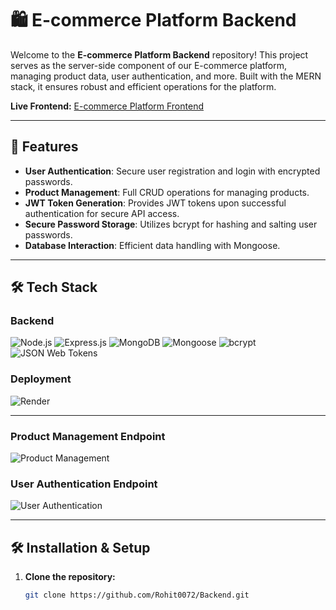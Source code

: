 # 🛍️ E-commerce Platform Backend

Welcome to the **E-commerce Platform Backend** repository! This project serves as the server-side component of our E-commerce platform, managing product data, user authentication, and more. Built with the MERN stack, it ensures robust and efficient operations for the platform.

**Live Frontend:** [E-commerce Platform Frontend](https://ecommerseplatform-rohit0072-rohit0072s-projects.vercel.app/)

---

## 🚀 Features

- **User Authentication**: Secure user registration and login with encrypted passwords.
- **Product Management**: Full CRUD operations for managing products.
- **JWT Token Generation**: Provides JWT tokens upon successful authentication for secure API access.
- **Secure Password Storage**: Utilizes bcrypt for hashing and salting user passwords.
- **Database Interaction**: Efficient data handling with Mongoose.

---

## 🛠️ Tech Stack

### Backend

![Node.js](https://img.shields.io/badge/Node.js-339933?style=for-the-badge&logo=node-dot-js&logoColor=white)
![Express.js](https://img.shields.io/badge/Express.js-000000?style=for-the-badge&logo=express&logoColor=white)
![MongoDB](https://img.shields.io/badge/MongoDB-47A248?style=for-the-badge&logo=mongodb&logoColor=white)
![Mongoose](https://img.shields.io/badge/Mongoose-880000?style=for-the-badge&logo=mongoose&logoColor=white)
![bcrypt](https://img.shields.io/badge/bcrypt-4A90E2?style=for-the-badge&logo=security&logoColor=white)
![JSON Web Tokens](https://img.shields.io/badge/JSON%20Web%20Tokens-000000?style=for-the-badge&logo=json-web-tokens&logoColor=white)

### Deployment

![Render](https://img.shields.io/badge/Render-46E3B7?style=for-the-badge&logo=render&logoColor=white)

---


### Product Management Endpoint

![Product Management](https://raw.githubusercontent.com/Rohit0072/Backend/screenshot/product_management.png)

### User Authentication Endpoint

![User Authentication](https://raw.githubusercontent.com/Rohit0072/Backend/screenshots/user_authentication.png)

---

## 🛠️ Installation & Setup

1. **Clone the repository:**
   ```sh
   git clone https://github.com/Rohit0072/Backend.git
